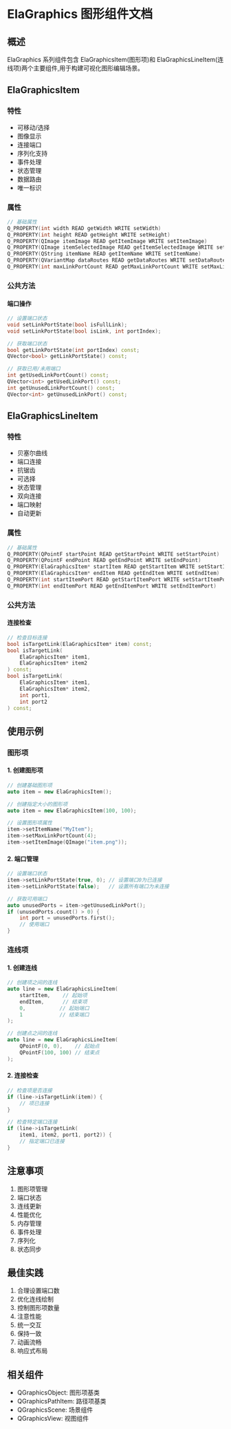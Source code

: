 # ElaGraphics 图形组件文档

## 概述
ElaGraphics 系列组件包含 ElaGraphicsItem(图形项)和 ElaGraphicsLineItem(连线项)两个主要组件,用于构建可视化图形编辑场景。

## ElaGraphicsItem

### 特性
- 可移动/选择
- 图像显示
- 连接端口
- 序列化支持
- 事件处理
- 状态管理
- 数据路由
- 唯一标识

### 属性
```cpp
// 基础属性
Q_PROPERTY(int width READ getWidth WRITE setWidth)
Q_PROPERTY(int height READ getHeight WRITE setHeight)
Q_PROPERTY(QImage itemImage READ getItemImage WRITE setItemImage)
Q_PROPERTY(QImage itemSelectedImage READ getItemSelectedImage WRITE setItemSelectedImage)
Q_PROPERTY(QString itemName READ getItemName WRITE setItemName)
Q_PROPERTY(QVariantMap dataRoutes READ getDataRoutes WRITE setDataRoutes)
Q_PROPERTY(int maxLinkPortCount READ getMaxLinkPortCount WRITE setMaxLinkPortCount)
```

### 公共方法

#### 端口操作
```cpp
// 设置端口状态
void setLinkPortState(bool isFullLink);
void setLinkPortState(bool isLink, int portIndex);

// 获取端口状态
bool getLinkPortState(int portIndex) const;
QVector<bool> getLinkPortState() const;

// 获取已用/未用端口
int getUsedLinkPortCount() const;
QVector<int> getUsedLinkPort() const;
int getUnusedLinkPortCount() const;
QVector<int> getUnusedLinkPort() const;
```

## ElaGraphicsLineItem

### 特性
- 贝塞尔曲线
- 端口连接
- 抗锯齿
- 可选择
- 状态管理
- 双向连接
- 端口映射
- 自动更新

### 属性
```cpp
// 基础属性
Q_PROPERTY(QPointF startPoint READ getStartPoint WRITE setStartPoint)
Q_PROPERTY(QPointF endPoint READ getEndPoint WRITE setEndPoint)
Q_PROPERTY(ElaGraphicsItem* startItem READ getStartItem WRITE setStartItem)
Q_PROPERTY(ElaGraphicsItem* endItem READ getEndItem WRITE setEndItem)
Q_PROPERTY(int startItemPort READ getStartItemPort WRITE setStartItemPort)
Q_PROPERTY(int endItemPort READ getEndItemPort WRITE setEndItemPort)
```

### 公共方法

#### 连接检查
```cpp
// 检查目标连接
bool isTargetLink(ElaGraphicsItem* item) const;
bool isTargetLink(
    ElaGraphicsItem* item1, 
    ElaGraphicsItem* item2
) const;
bool isTargetLink(
    ElaGraphicsItem* item1,
    ElaGraphicsItem* item2,
    int port1,
    int port2
) const;
```

## 使用示例

### 图形项

#### 1. 创建图形项
```cpp
// 创建基础图形项
auto item = new ElaGraphicsItem();

// 创建指定大小的图形项
auto item = new ElaGraphicsItem(100, 100);

// 设置图形项属性
item->setItemName("MyItem");
item->setMaxLinkPortCount(4);
item->setItemImage(QImage("item.png"));
```

#### 2. 端口管理
```cpp
// 设置端口状态
item->setLinkPortState(true, 0); // 设置端口0为已连接
item->setLinkPortState(false);   // 设置所有端口为未连接

// 获取可用端口
auto unusedPorts = item->getUnusedLinkPort();
if (unusedPorts.count() > 0) {
    int port = unusedPorts.first();
    // 使用端口
}
```

### 连线项

#### 1. 创建连线
```cpp
// 创建项之间的连线
auto line = new ElaGraphicsLineItem(
    startItem,    // 起始项
    endItem,      // 结束项
    0,           // 起始端口
    1            // 结束端口
);

// 创建点之间的连线
auto line = new ElaGraphicsLineItem(
    QPointF(0, 0),    // 起始点
    QPointF(100, 100) // 结束点
);
```

#### 2. 连接检查
```cpp
// 检查项是否连接
if (line->isTargetLink(item)) {
    // 项已连接
}

// 检查特定端口连接
if (line->isTargetLink(
    item1, item2, port1, port2)) {
    // 指定端口已连接
}
```

## 注意事项
1. 图形项管理
2. 端口状态
3. 连线更新
4. 性能优化
5. 内存管理
6. 事件处理
7. 序列化
8. 状态同步

## 最佳实践
1. 合理设置端口数
2. 优化连线绘制
3. 控制图形项数量
4. 注意性能
5. 统一交互
6. 保持一致
7. 动画流畅
8. 响应式布局

## 相关组件
- QGraphicsObject: 图形项基类
- QGraphicsPathItem: 路径项基类
- QGraphicsScene: 场景组件
- QGraphicsView: 视图组件
```